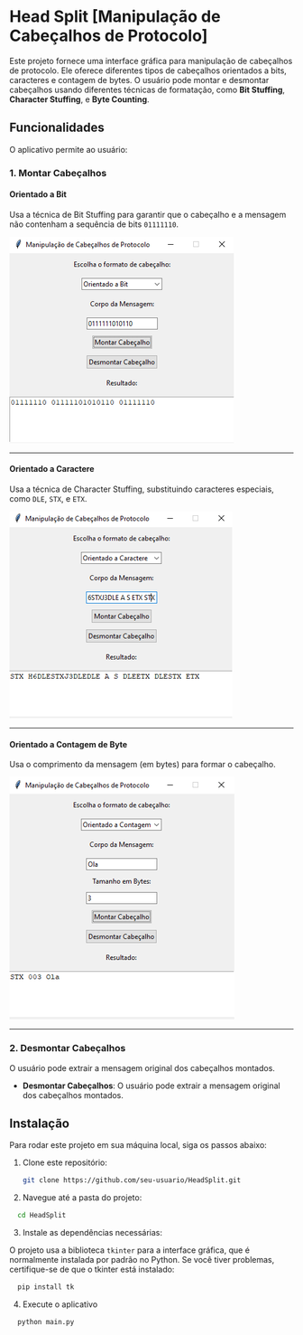 # Head Split [Manipulação de Cabeçalhos de Protocolo] 

Este projeto fornece uma interface gráfica para manipulação de cabeçalhos de protocolo. Ele oferece diferentes tipos de cabeçalhos orientados a bits, caracteres e contagem de bytes. O usuário pode montar e desmontar cabeçalhos usando diferentes técnicas de formatação, como **Bit Stuffing**, **Character Stuffing**, e **Byte Counting**.

## Funcionalidades

O aplicativo permite ao usuário:

### **1. Montar Cabeçalhos**

#### **Orientado a Bit**
Usa a técnica de Bit Stuffing para garantir que o cabeçalho e a mensagem não contenham a sequência de bits `01111110`.

![Interface Orientada a Bit](assets/image-bit.png)

---

#### **Orientado a Caractere**
Usa a técnica de Character Stuffing, substituindo caracteres especiais, como `DLE`, `STX`, e `ETX`.

![Interface Orientada a Caractere](assets/image-caractere.png)

---

#### **Orientado a Contagem de Byte**
Usa o comprimento da mensagem (em bytes) para formar o cabeçalho.

![Interface Orientada a Contagem de Byte](assets/image-byte.png)

---

### **2. Desmontar Cabeçalhos**
O usuário pode extrair a mensagem original dos cabeçalhos montados.


- **Desmontar Cabeçalhos**: O usuário pode extrair a mensagem original dos cabeçalhos montados.

## Instalação

Para rodar este projeto em sua máquina local, siga os passos abaixo:

1. Clone este repositório:

   ```bash
   git clone https://github.com/seu-usuario/HeadSplit.git
   ```

2. Navegue até a pasta do projeto:

```bash
  cd HeadSplit
```

3. Instale as dependências necessárias:

O projeto usa a biblioteca `tkinter` para a interface gráfica, que é normalmente instalada por padrão no Python. Se você tiver problemas, certifique-se de que o tkinter está instalado:

```bash
  pip install tk
```

4. Execute o aplicativo

```bash
  python main.py
```



